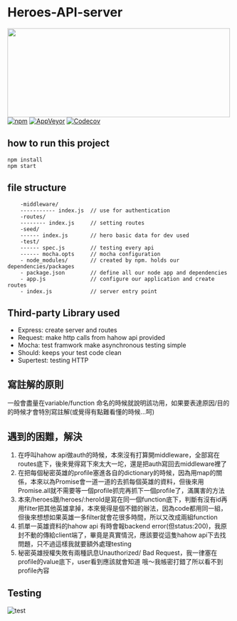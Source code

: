 # Heroes-API-server

<img src="https://cdn-ssl.img.disneystore.com/content/ds/skyway/2015/category/full/fwb_marvel-char-shop_20150810.jpg" width="500" height="200" /><br>
[![npm](https://img.shields.io/npm/v/npm.svg?style=plastic)]()
[![AppVeyor](https://img.shields.io/appveyor/ci/gruntjs/grunt.svg?style=plastic)]()
[![Codecov](https://img.shields.io/codecov/c/github/codecov/example-python.svg?style=plastic)]()
## how to run this project
```
npm install
npm start
```

## file structure
```
    -middleware/
    ----------- index.js  // use for authentication
    -routes/
    -------- index.js     // setting routes
    -seed/
    ------ index.js       // hero basic data for dev used
    -test/
    ------ spec.js        // testing every api
    ------ mocha.opts     // mocha configuration
    - node_modules/       // created by npm. holds our dependencies/packages
    - package.json        // define all our node app and dependencies
    - app.js              // configure our application and create routes
    - index.js            // server entry point
```
## Third-party Library used
<ul>
  <li>Express: create server and routes</li>
  <li>Request: make http calls from hahow api provided</li>
  <li>Mocha: test framwork make asynchronous testing simple</li>
  <li>Should: keeps your test code clean</li>
  <li>Supertest: testing HTTP</li>
</ul>

## 寫註解的原則
<p>一般會盡量在variable/function 命名的時候就說明該功用，如果要表達原因/目的的時候才會特別寫註解(或覺得有點難看懂的時候...呵)</p>

## 遇到的困難，解決
1. 在呼叫hahow api做auth的時候，本來沒有打算開middleware，全部寫在routes底下，後來覺得寫下來太大一坨，還是把auth寫回去middleware裡了
2. 在把每個秘密英雄的profile塞進各自的dictionary的時候，因為用map的關係，本來以為Promise會一道一道的去抓每個英雄的資料，但後來用Promise.all就不需要等一個profile抓完再抓下一個profile了，滿厲害的方法
3. 本來/heroes跟/heroes/:heroId是寫在同一個function底下，判斷有沒有id再用filter把其他英雄拿掉，本來覺得是個不錯的辦法，因為code都用同一組，但後來想想如果英雄一多filter就會花很多時間，所以又改成兩組function
4. 抓單一英雄資料的hahow api 有時會報backend error(但status:200)，我原封不動的傳給client端了，畢竟是真實情況，應該要從這隻hahow api下去找問題，只不過這樣我就要額外處理testing
5. 秘密英雄授權失敗有兩種訊息Unauthorized/ Bad Request，我一律塞在profile的value底下，user看到應該就會知道 哦～我帳密打錯了所以看不到profile內容

## Testing
![test](http://gifyu.com/images/10-27-201610-40-08.gif)
